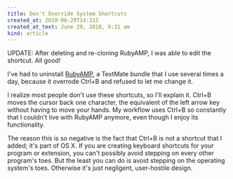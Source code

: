 ```yaml
---
title: Don't Override System Shortcuts
created_at: 2010-06-29T14:31Z
created_at_text: June 29, 2010, 9:31 am
kind: article
---
```

UPDATE: After deleting and re-cloning RubyAMP, I was able to edit the shortcut. All good!

I've had to uninstall [RubyAMP][rubyamp], a TextMate bundle that I use several times a day, because it overrode Ctrl+B and refused to let me change it.

I realize most people don't use these shortcuts, so I'll explain it. Ctrl+B moves the cursor back one character, the equivalent of the left arrow key without having to move your hands. My workflow uses Ctrl+B so constantly that I couldn't live with RubyAMP anymore, even though I enjoy its functionality.

The reason this is so negative is the fact that Ctrl+B is not a shortcut that I added; it's part of OS X. If you are creating keyboard shortcuts for your program or extension, you can't possibly avoid stepping on every other program's toes. But the least you can do is avoid stepping on the operating system's toes. Otherwise it's just negligent, user-hostile design.

[rubyamp]: http://code.leadmediapartners.com/
